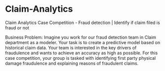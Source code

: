 # Claim-Analytics
Claim Analytics Case Competition - Fraud detection | Identify if claim filed is fraud or not

Business Problem: 
Imagine you work for our fraud detection team in Claim department as a modeler. Your task is to create a predictive model 
based on historical claim data. Your team is interested in the key drivers of fraudulence and wants to achieve an accuracy 
as high as possible. For this case competition, your group is tasked with identifying first party physical damage 
fraudulence and explaining reasons of fraudulent claims. 
